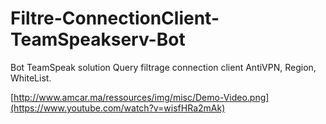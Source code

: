 # Filtre-ConnectionClient-TeamSpeakserv-Bot
Bot TeamSpeak solution Query filtrage connection client AntiVPN, Region, WhiteList.

[http://www.amcar.ma/ressources/img/misc/Demo-Video.png](https://www.youtube.com/watch?v=wisfHRa2mAk)
